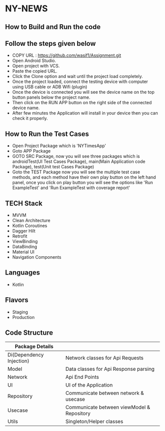 

# NY-NEWS

## How to Build and Run the code

## Follow the steps given below

- COPY URL : https://github.com/wasif1/Assignment.git
- Open Android Studio.
- Open project with VCS.
- Paste the copied URL.
- Click the Clone option and wait until the project load completely.
- Once the project loaded, connect the testing device with computer using USB cable or ADB Wifi (plugin)
- Once the device is connected you will see the device name on the top button panels below the project name.
- Then click on the RUN APP button on the right side of the connected device name.
- After few minutes the Application will install in your device then you can check it properly.

## How to Run the Test Cases

- Open Project Package which is 'NYTimesApp'
- Goto APP Package
- GOTO SRC Package, now you will see three packages which is androidTest(UI Test Cases Package), main(Main Application code Package), test(Unit test Cases Package)
- Goto the TEST Package now you will see the multiple test case methods, and each method have their own play button on the left hand panel, once you click on play button you will see the options like 'Run ExampleTest' and 'Run ExampleTest with coverage report'


## TECH Stack

- MVVM
- Clean Architecture
- Kotlin Coroutines
- Dagger Hilt
- Retrofit
- ViewBinding
- DataBinding
- Material UI
- Navigation Components


## Languages
- Kotlin

## Flavors
- Staging
- Production


## Code Structure

| Package Details |  |
| ------------- | ------------- |
| Di(Dependency Injection) | Network classes for Api Requests |
| Model | Data classes for Api Response parsing |
| Network | Api End Points |
| UI | UI of the Application |
| Repository | Communicate between network & usecase |
| Usecase | Communicate between viewModel & Repository |
| Utils | Singleton/Helper classes |










